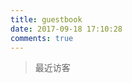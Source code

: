 ```yaml
---
title: guestbook
date: 2017-09-18 17:10:28
comments: true
---
```

> 最近访客
<div class="ds-recent-visitors" data-num-items="28" data-avatar-size="42" id="ds-recent-visitors"></div>
